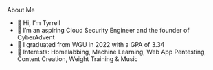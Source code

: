 About Me
-  👋 Hi, I’m Tyrrell
- 👀 I’m an aspiring Cloud Security Engineer and the founder of CyberAdvent
- 🌱 I graduated from WGU in 2022 with a GPA of 3.34
- 💞️ Interests: Homelabbing, Machine Learning, Web App Pentesting, Content Creation, Weight Training & Music
